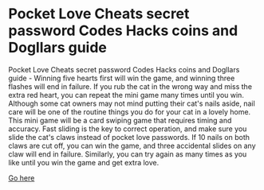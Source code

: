 # Pocket Love Cheats secret password Codes Hacks coins and Dogllars guide

Pocket Love Cheats secret password Codes Hacks coins and Dogllars guide - Winning five hearts first will win the game, and winning three flashes will end in failure. If you rub the cat in the wrong way and miss the extra red heart, you can repeat the mini game many times until you win. Although some cat owners may not mind putting their cat's nails aside, nail care will be one of the routine things you do for your cat in a lovely home. This mini game will be a card swiping game that requires timing and accuracy. Fast sliding is the key to correct operation, and make sure you slide the cat's claws instead of pocket love passwords. If 10 nails on both claws are cut off, you can win the game, and three accidental slides on any claw will end in failure. Similarly, you can try again as many times as you like until you win the game and get extra love.

<a href="https://windmod.icu/pocket-love/">Go here</a>
